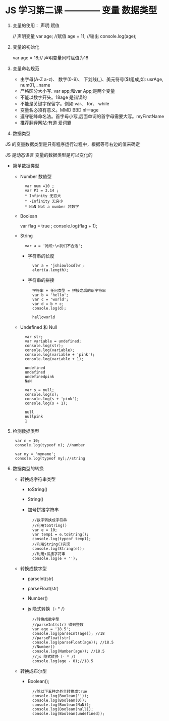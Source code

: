 # JS 学习第二课 ———— 变量  数据类型

1. 变量的使用： 声明  赋值

    // 声明变量
    var age;
    //赋值
    age = 11;
    //输出
    console.log(age);

2. 变量的初始化

    var age = 18;// 声明变量同时赋值为18

3. 变量命名规范

    - 由字母(A-Z a-z)、 数字(0-9)、 下划线(_)、美元符号($)组成,如: usrAge, num01, _name
    - 严格区分大小写. var app;和var App;是两个变量
    - 不能以数字开头。18age 是错误的
    - 不能是关键字保留字。例如:var、 for、 while
    - 变量名必须有意义。MMD BBD nl一age
    - 遵守驼峰命名法。首字母小写,后面单词的首字母需要大写。myFirstName
    - 推荐翻译网站:有道 爱词霸

4. 数据类型

JS 的变量数据类型是只有程序运行过程中，根据等号右边的值来确定

JS 是动态语言 变量的数据类型是可以变化的

- 简单数据类型
    - Number 数值型 

            var num =10 ;
            var PI = 3.14 ;
            * Infinity 无穷大
            * -Infinity 无穷小
            * NaN Not a number 非数字

    - Boolean

        var flag = true ;
        console.log(flag + 1);

    - String

            var a = '她说:\n我们不合适';
        - 字符串的长度

                var a = 'jshiowloxdlw';
                alert(a.length);
        - 字符串的拼接

                字符串 + 任何类型 = 拼接之后的新字符串
                var b = 'hello';
                var c = 'world';
                var d = b + c;
                console.log(d);

                helloworld
        
    - Undefined 和 Null

            var str;
            var variable = undefined;
            console.log(str);
            console.log(variable);
            console.log(variable + 'pink');
            console.log(variable + 1);

            undefined
            undefined
            undefinedpink
            NaN

            var s = null;
            console.log(s);
            console.log(s + 'pink');
            console.log(s + 1);

            null
            nullpink
            1
5. 检测数据类型

        var n = 10;
        console.log(typeof n); //number

        var my = 'myname';
        console.log(typeof my);//string

6. 数据类型的转换

    - 转换成字符串类型

        - toString()
        - String()
        - 加号拼接字符串    
    
                //数字转换成字符串
                //利用toString()
                var e = 10;
                var temp1 = e.toString();
                console.log(typeof temp1);
                //利用String()实现
                console.log(String(e));
                //利用+拼接字符串
                console.log(e + '');

    - 转换成数字型

        - parseInt(str)
        - parseFloat(str)
        - Number()
        - js 隐式转换（- * /）

                //转换成数字型
                //parseInt(str) 得到整数
                var age = '18.5';
                console.log(parseInt(age)); //18
                //parseFloat(str)
                console.log(parseFloat(age)); //18.5
                //Number()
                console.log(Number(age)); //18.5 
                //js 隐式转换（- * /）
                console.log(age - 0);//18.5            

    - 转换成布尔型

        - Boolean();

                //除以下五种之外全转换成true
                console.log(Boolean(''));
                console.log(Boolean(0));
                console.log(Boolean(NaN));
                console.log(Boolean(null));
                console.log(Boolean(undefined));